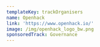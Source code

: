 ```yaml
---
templateKey: trackOrganisers
name: Openhack
link: 'https://www.openhack.io/'
image: /img/openhack_logo_bw.png
sponsoredTrack: Governance
---
```

